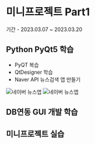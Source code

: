 # 미니프로젝트 Part1
기간 - 2023.03.07 ~ 2023.03.20

## Python PyQt5 학습
- PyQT 복습
- QtDesigner 학습
- Naver API 뉴스검색 앱 만들기

![네이버 뉴스앱](./C:/source/miniprojects/images/navernews.png)
![네이버 뉴스앱](./C:/source/miniprojects/images/naverNews02.png)


## DB연동 GUI 개발 학습

## 미니프로젝트 실습
